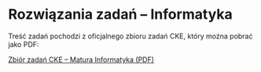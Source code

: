 # Rozwiązania zadań – Informatyka

Treść zadań pochodzi z oficjalnego zbioru zadań CKE, który można pobrać jako PDF:

[Zbiór zadań CKE – Matura Informatyka (PDF)](https://cke.gov.pl/images/_EGZAMIN_MATURALNY_OD_2015/Materialy/Zbiory_zadan/Matura_Zbi%C3%B3r_zada%C5%84_Informatyka.pdf)

